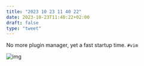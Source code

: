```yaml
---
title: "2023 10 23 11 40 22"
date: 2023-10-23T11:40:22+02:00
draft: false
type: "tweet"
---
```


No more plugin manager, yet a fast startup time. `#vim`

![img](/img/2023-10-23-11-19-46.png)
